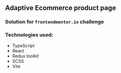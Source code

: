 ## Adaptive Ecommerce product page

### Solution for `frontendmentor.io` challenge

### Technologies used:
- TypeScript
- React
- Redux toolkit
- SCSS
- Vite
